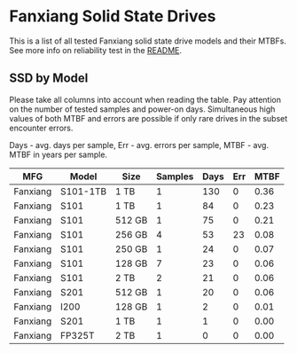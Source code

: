 Fanxiang Solid State Drives
===========================

This is a list of all tested Fanxiang solid state drive models and their MTBFs. See
more info on reliability test in the [README](https://github.com/linuxhw/SMART).

SSD by Model
------------

Please take all columns into account when reading the table. Pay attention on the
number of tested samples and power-on days. Simultaneous high values of both MTBF
and errors are possible if only rare drives in the subset encounter errors.

Days - avg. days per sample,
Err  - avg. errors per sample,
MTBF - avg. MTBF in years per sample.

| MFG       | Model              | Size   | Samples | Days  | Err   | MTBF |
|-----------|--------------------|--------|---------|-------|-------|------|
| Fanxiang  | S101-1TB           | 1 TB   | 1       | 130   | 0     | 0.36   |
| Fanxiang  | S101               | 1 TB   | 1       | 84    | 0     | 0.23   |
| Fanxiang  | S101               | 512 GB | 1       | 75    | 0     | 0.21   |
| Fanxiang  | S101               | 256 GB | 4       | 53    | 23    | 0.08   |
| Fanxiang  | S101               | 250 GB | 1       | 24    | 0     | 0.07   |
| Fanxiang  | S101               | 128 GB | 7       | 23    | 0     | 0.06   |
| Fanxiang  | S101               | 2 TB   | 2       | 21    | 0     | 0.06   |
| Fanxiang  | S201               | 512 GB | 1       | 20    | 0     | 0.06   |
| Fanxiang  | I200               | 128 GB | 1       | 2     | 0     | 0.01   |
| Fanxiang  | S201               | 1 TB   | 1       | 1     | 0     | 0.00   |
| Fanxiang  | FP325T             | 2 TB   | 1       | 0     | 0     | 0.00   |
